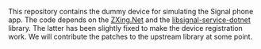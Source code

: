 This repository contains the dummy device for simulating the Signal phone app. The code depends on the [ZXing.Net](https://github.com/micjahn/ZXing.Net) and the [libsignal-service-dotnet](https://github.com/signal-csharp/libsignal-service-dotnet) library. The latter has been slightly fixed to make the device registration work. We will contribute the patches to the upstream library at some point.